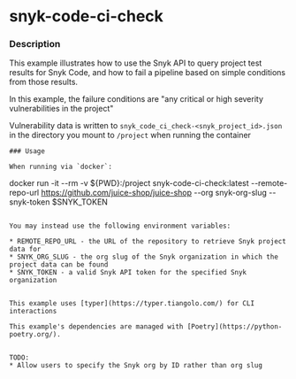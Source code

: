 # snyk-code-ci-check

### Description

This example illustrates how to use the Snyk API to query project test results for Snyk Code, and how to fail a pipeline based on simple conditions from those results.

In this example, the failure conditions are "any critical or high severity vulnerabilities in the project"

Vulnerability data is written to `snyk_code_ci_check-<snyk_project_id>.json` in the directory you mount to `/project` when running the container

```
### Usage

When running via `docker`:

```
docker run -it --rm -v ${PWD}:/project snyk-code-ci-check:latest --remote-repo-url https://github.com/juice-shop/juice-shop --org snyk-org-slug --snyk-token $SNYK_TOKEN
```

You may instead use the following environment variables:

* REMOTE_REPO_URL - the URL of the repository to retrieve Snyk project data for
* SNYK_ORG_SLUG - the org slug of the Snyk organization in which the project data can be found
* SNYK_TOKEN - a valid Snyk API token for the specified Snyk organization


This example uses [typer](https://typer.tiangolo.com/) for CLI interactions

This example's dependencies are managed with [Poetry](https://python-poetry.org/).


TODO:
* Allow users to specify the Snyk org by ID rather than org slug

